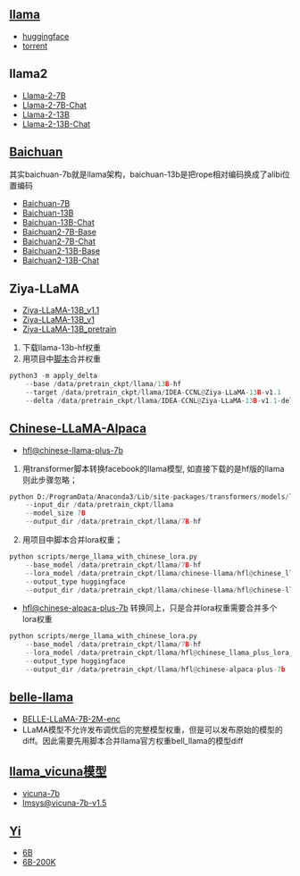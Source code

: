## [llama](https://github.com/facebookresearch/llama)
- [huggingface](https://huggingface.co/huggyllama)
- [torrent](https://pan.baidu.com/s/1yBaYZK5LHIbJyCCbtFLW3A?pwd=phhd)

## llama2
- [Llama-2-7B](https://huggingface.co/meta-llama/Llama-2-7b-hf)
- [Llama-2-7B-Chat](https://huggingface.co/meta-llama/Llama-2-7b-chat-hf)
- [Llama-2-13B](https://huggingface.co/meta-llama/Llama-2-13b-hf)
- [Llama-2-13B-Chat](https://huggingface.co/meta-llama/Llama-2-13b-chat-hf)

## [Baichuan](https://github.com/baichuan-inc)
其实baichuan-7b就是llama架构，baichuan-13b是把rope相对编码换成了alibi位置编码

- [Baichuan-7B](https://huggingface.co/baichuan-inc/Baichuan-7B)
- [Baichuan-13B](https://huggingface.co/baichuan-inc/Baichuan-13B)
- [Baichuan-13B-Chat](https://huggingface.co/baichuan-inc/Baichuan-13B-Chat)
- [Baichuan2-7B-Base](https://huggingface.co/baichuan-inc/Baichuan2-7B-Base)
- [Baichuan2-7B-Chat](https://huggingface.co/baichuan-inc/Baichuan2-7B-Chat)
- [Baichuan2-13B-Base](https://huggingface.co/baichuan-inc/Baichuan-13B-Base)
- [Baichuan2-13B-Chat](https://huggingface.co/baichuan-inc/Baichuan-13B-Chat)

## Ziya-LLaMA
- [Ziya-LLaMA-13B_v1.1](https://huggingface.co/IDEA-CCNL/Ziya-LLaMA-13B-v1.1)
- [Ziya-LLaMA-13B_v1](https://huggingface.co/IDEA-CCNL/Ziya-LLaMA-13B-v1)
- [Ziya-LLaMA-13B_pretrain](https://huggingface.co/IDEA-CCNL/Ziya-LLaMA-13B-Pretrain-v1)
1. 下载llama-13b-hf权重
2. 用项目中[脚本](https://github.com/IDEA-CCNL/Fengshenbang-LM/blob/main/fengshen/utils/apply_delta.py)合并权重
```python
python3 -m apply_delta 
    --base /data/pretrain_ckpt/llama/13B-hf 
    --target /data/pretrain_ckpt/llama/IDEA-CCNL@Ziya-LLaMA-13B-v1.1 
    --delta /data/pretrain_ckpt/llama/IDEA-CCNL@Ziya-LLaMA-13B-v1.1-delta
```

## [Chinese-LLaMA-Alpaca](https://github.com/ymcui/Chinese-LLaMA-Alpaca)
- [hfl@chinese-llama-plus-7b](https://github.com/ymcui/Chinese-LLaMA-Alpaca)
1. 用transformer脚本转换facebook的llama模型, 如直接下载的是hf版的llama则此步骤忽略；
```python
python D:/ProgramData/Anaconda3/Lib/site-packages/transformers/models/llama/convert_llama_weights_to_hf.py  
    --input_dir /data/pretrain_ckpt/llama  
    --model_size 7B  
    --output_dir /data/pretrain_ckpt/llama/7B-hf
```
2. 用项目中脚本合并lora权重；
```python
python scripts/merge_llama_with_chinese_lora.py 
    --base_model /data/pretrain_ckpt/llama/7B-hf  
    --lora_model /data/pretrain_ckpt/llama/chinese-llama/hfl@chinese_llama_plus_lora_7b  
    --output_type huggingface
    --output_dir /data/pretrain_ckpt/llama/chinese-llama/hfl@chinese-llama-plus-7b 
```


- [hfl@chinese-alpaca-plus-7b](https://github.com/ymcui/Chinese-LLaMA-Alpaca)
转换同上，只是合并lora权重需要合并多个lora权重
```python
python scripts/merge_llama_with_chinese_lora.py 
    --base_model /data/pretrain_ckpt/llama/7B-hf 
    --lora_model /data/pretrain_ckpt/llama/hfl@chinese_llama_plus_lora_7b,/data/pretrain_ckpt/llama/hfl@chinese_alpaca_plus_lora_7b  
    --output_type huggingface 
    --output_dir /data/pretrain_ckpt/llama/hfl@chinese-alpaca-plus-7b 
```

## [belle-llama](https://github.com/LianjiaTech/BELLE/tree/main/models)
- [BELLE-LLaMA-7B-2M-enc](https://huggingface.co/BelleGroup/BELLE-LLaMA-7B-2M-enc)
- LLaMA模型不允许发布调优后的完整模型权重，但是可以发布原始的模型的diff。因此需要先用脚本合并llama官方权重bell_llama的模型diff

## [llama_vicuna模型](https://github.com/lm-sys/FastChat)
- [vicuna-7b](https://huggingface.co/AlekseyKorshuk/vicuna-7b)
- [lmsys@vicuna-7b-v1.5](https://hf-mirror.com/lmsys/vicuna-7b-v1.5)

## [Yi](https://github.com/01-ai/Yi)
- [6B](https://huggingface.co/01-ai/Yi-6B)
- [6B-200K](https://huggingface.co/01-ai/Yi-6B-200K)